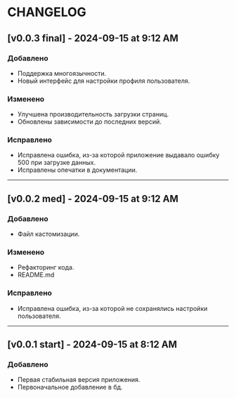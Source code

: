 # CHANGELOG

## [v0.0.3 final] - 2024-09-15 at 9:12 AM
### Добавлено
- Поддержка многоязычности.
- Новый интерфейс для настройки профиля пользователя.

### Изменено
- Улучшена производительность загрузки страниц.
- Обновлены зависимости до последних версий.

### Исправлено
- Исправлена ошибка, из-за которой приложение выдавало ошибку 500 при загрузке данных.
- Исправлены опечатки в документации.

---

## [v0.0.2 med] - 2024-09-15 at 9:12 AM
### Добавлено
- Файл кастомизации.

### Изменено
- Рефакторинг кода.
- README.md

### Исправлено
- Исправлена ошибка, из-за которой не сохранялись настройки пользователя.

---

## [v0.0.1 start] - 2024-09-15 at 8:12 AM
### Добавлено
- Первая стабильная версия приложения.
- Первоначальное добавление в бд.